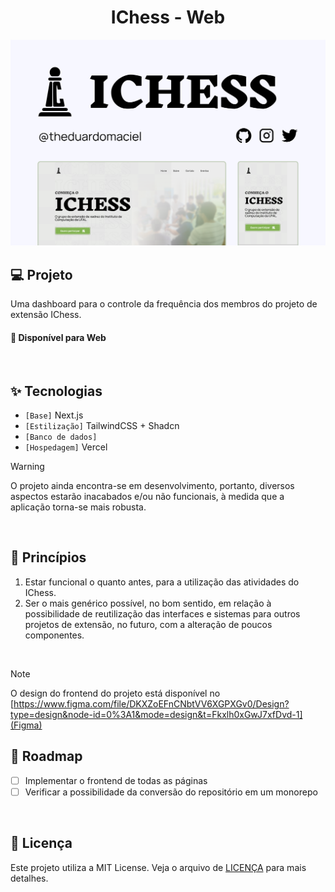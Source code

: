 <h1 align="center">
    IChess - Web
</h1>

<picture>
  <source media="(prefers-color-scheme: dark)" srcset="/.github/cover.png">
  <source media="(prefers-color-scheme: light)" srcset="/.github/cover_light.png">
    <img alt="Main project cover" src="/.github/cover_light.png">
</picture>

<br />

## 💻 Projeto

Uma dashboard para o controle da frequência dos membros do projeto de extensão IChess.

#### 🧭 Disponível para Web

<br />

## ✨ Tecnologias

-   `[Base]` Next.js
-   `[Estilização]` TailwindCSS + Shadcn
-   `[Banco de dados]`
-   `[Hospedagem]` Vercel

> [!WARNING]
> O projeto ainda encontra-se em desenvolvimento, portanto, diversos aspectos estarão inacabados e/ou não funcionais, à medida que a aplicação torna-se mais robusta.

<br />

## 🧠 Princípios

1.  Estar funcional o quanto antes, para a utilização das atividades do IChess.
2.  Ser o mais genérico possível, no bom sentido, em relação à possibilidade de reutilização das interfaces e sistemas para outros projetos de extensão, no futuro, com a alteração de poucos componentes.

<br />

> [!NOTE]
> O design do frontend do projeto está disponível no [https://www.figma.com/file/DKXZoEFnCNbtVV6XGPXGv0/Design?type=design&node-id=0%3A1&mode=design&t=Fkxlh0xGwJ7xfDvd-1](Figma)

## 🚧 Roadmap

-   [ ] Implementar o frontend de todas as páginas
-   [ ] Verificar a possibilidade da conversão do repositório em um monorepo

<br />

## 📝 Licença

Este projeto utiliza a MIT License. Veja o arquivo de [LICENÇA](LICENSE) para mais detalhes.

